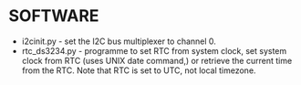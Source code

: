 SOFTWARE
========

* i2cinit.py - set the I2C bus multiplexer to channel 0.
* rtc_ds3234.py - programme to set RTC from system clock, set system clock from RTC (uses UNIX date command,) or retrieve the current time from the RTC. Note that RTC is set to UTC, not local timezone. 
